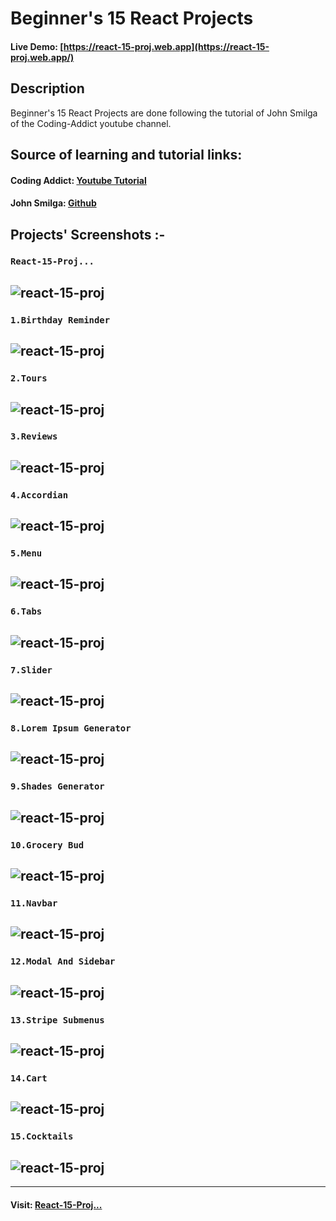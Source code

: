 # Beginner's 15 React Projects

#### Live Demo: [https://react-15-proj.web.app](https://react-15-proj.web.app/)

## Description

Beginner's 15 React Projects are done following the tutorial of John Smilga of the Coding-Addict youtube channel.

## Source of learning and tutorial links:

#### Coding Addict: [Youtube Tutorial](https://youtu.be/ly3m6mv5qvg?list=PLnHJACx3NwAe5XQDk9xLgym7FF8Q4FYW7)

#### John Smilga: [Github](https://github.com/john-smilga/react-projects)

## Projects' Screenshots :-

### `React-15-Proj...`

## ![react-15-proj](https://github.com/DalpatRathore/React-15-Proj.../blob/exhibit/screenshots/react-15-proj-0.png)

### `1.Birthday Reminder`

## ![react-15-proj](https://github.com/DalpatRathore/React-15-Proj.../blob/exhibit/screenshots/react-15-proj-1.png)

### `2.Tours`

## ![react-15-proj](https://github.com/DalpatRathore/React-15-Proj.../blob/exhibit/screenshots/react-15-proj-2.png)

### `3.Reviews`

## ![react-15-proj](https://github.com/DalpatRathore/React-15-Proj.../blob/exhibit/screenshots/react-15-proj-3.png)

### `4.Accordian`

## ![react-15-proj](https://github.com/DalpatRathore/React-15-Proj.../blob/exhibit/screenshots/react-15-proj-4.png)

### `5.Menu`

## ![react-15-proj](https://github.com/DalpatRathore/React-15-Proj.../blob/exhibit/screenshots/react-15-proj-5.png)

### `6.Tabs`

## ![react-15-proj](https://github.com/DalpatRathore/React-15-Proj.../blob/exhibit/screenshots/react-15-proj-6.png)

### `7.Slider`

## ![react-15-proj](https://github.com/DalpatRathore/React-15-Proj.../blob/exhibit/screenshots/react-15-proj-7.png)

### `8.Lorem Ipsum Generator`

## ![react-15-proj](https://github.com/DalpatRathore/React-15-Proj.../blob/exhibit/screenshots/react-15-proj-8.png)

### `9.Shades Generator`

## ![react-15-proj](https://github.com/DalpatRathore/React-15-Proj.../blob/exhibit/screenshots/react-15-proj-9.png)

### `10.Grocery Bud`

## ![react-15-proj](https://github.com/DalpatRathore/React-15-Proj.../blob/exhibit/screenshots/react-15-proj-10.png)

### `11.Navbar`

## ![react-15-proj](https://github.com/DalpatRathore/React-15-Proj.../blob/exhibit/screenshots/react-15-proj-11.png)

### `12.Modal And Sidebar`

## ![react-15-proj](https://github.com/DalpatRathore/React-15-Proj.../blob/exhibit/screenshots/react-15-proj-12.png)

### `13.Stripe Submenus`

## ![react-15-proj](https://github.com/DalpatRathore/React-15-Proj.../blob/exhibit/screenshots/react-15-proj-13.png)

### `14.Cart`

## ![react-15-proj](https://github.com/DalpatRathore/React-15-Proj.../blob/exhibit/screenshots/react-15-proj-14.png)

### `15.Cocktails`

## ![react-15-proj](https://github.com/DalpatRathore/React-15-Proj.../blob/exhibit/screenshots/react-15-proj-15.png)

---

#### Visit: [React-15-Proj...](https://react-15-proj.web.app/)
